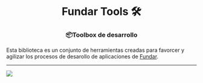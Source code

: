 <div align='center'>
  <h1>Fundar Tools 🛠️</h1>
  <h3>📦Toolbox de desarrollo</h3>
</div>

Esta biblioteca es un conjunto de herramientas creadas para favorcer y agilizar los procesos de desarollo de aplicaciones de [Fundar](https://www.fund.ar/).

---

<a href="https://fund.ar">
  <picture>
    <source media="(prefers-color-scheme: dark)" srcset="https://github.com/datos-Fundar/fundartools/assets/86327859/6ef27bf9-141f-4537-9d78-e16b80196959">
    <source media="(prefers-color-scheme: light)" srcset="https://github.com/datos-Fundar/fundartools/assets/86327859/aa8e7c72-4fad-403a-a8b9-739724b4c533">
    <img src="fund.ar"></img>
  </picture>
</a>
